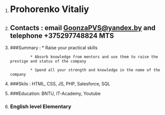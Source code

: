 1. # Prohorenko Vitaliy

2. ## Contacts : email GoonzaPVS@yandex.by and telephone +375297748824  MTS

3. ###Summary : * Raise your practical skills

                * Absorb knowledge from mentors and use them to raise the prestige and status of the company
             
                * Spend all your strength and knowledge in the name of the company
             
4. ###Skils : HTML, CSS, JS, PHP, Salesforce, SQL

5. ###Education: BNTU, IT-Academy, Youtube

6. ### English level Elementary
